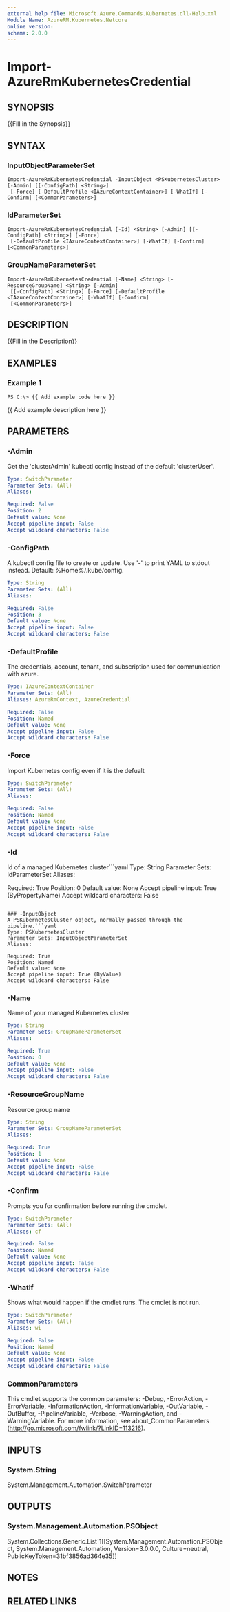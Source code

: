 ```yaml
---
external help file: Microsoft.Azure.Commands.Kubernetes.dll-Help.xml
Module Name: AzureRM.Kubernetes.Netcore
online version:
schema: 2.0.0
---
```


# Import-AzureRmKubernetesCredential

## SYNOPSIS
{{Fill in the Synopsis}}

## SYNTAX

### InputObjectParameterSet
```
Import-AzureRmKubernetesCredential -InputObject <PSKubernetesCluster> [-Admin] [[-ConfigPath] <String>]
 [-Force] [-DefaultProfile <IAzureContextContainer>] [-WhatIf] [-Confirm] [<CommonParameters>]
```

### IdParameterSet
```
Import-AzureRmKubernetesCredential [-Id] <String> [-Admin] [[-ConfigPath] <String>] [-Force]
 [-DefaultProfile <IAzureContextContainer>] [-WhatIf] [-Confirm] [<CommonParameters>]
```

### GroupNameParameterSet
```
Import-AzureRmKubernetesCredential [-Name] <String> [-ResourceGroupName] <String> [-Admin]
 [[-ConfigPath] <String>] [-Force] [-DefaultProfile <IAzureContextContainer>] [-WhatIf] [-Confirm]
 [<CommonParameters>]
```

## DESCRIPTION
{{Fill in the Description}}

## EXAMPLES

### Example 1
```
PS C:\> {{ Add example code here }}
```

{{ Add example description here }}

## PARAMETERS

### -Admin
Get the 'clusterAdmin' kubectl config instead of the default 'clusterUser'.

```yaml
Type: SwitchParameter
Parameter Sets: (All)
Aliases:

Required: False
Position: 2
Default value: None
Accept pipeline input: False
Accept wildcard characters: False
```

### -ConfigPath
A kubectl config file to create or update.
Use '-' to print YAML to stdout instead.
Default: %Home%/.kube/config.

```yaml
Type: String
Parameter Sets: (All)
Aliases:

Required: False
Position: 3
Default value: None
Accept pipeline input: False
Accept wildcard characters: False
```

### -DefaultProfile
The credentials, account, tenant, and subscription used for communication with azure.

```yaml
Type: IAzureContextContainer
Parameter Sets: (All)
Aliases: AzureRmContext, AzureCredential

Required: False
Position: Named
Default value: None
Accept pipeline input: False
Accept wildcard characters: False
```

### -Force
Import Kubernetes config even if it is the defualt

```yaml
Type: SwitchParameter
Parameter Sets: (All)
Aliases:

Required: False
Position: Named
Default value: None
Accept pipeline input: False
Accept wildcard characters: False
```

### -Id
Id of a managed Kubernetes cluster```yaml
Type: String
Parameter Sets: IdParameterSet
Aliases:

Required: True
Position: 0
Default value: None
Accept pipeline input: True (ByPropertyName)
Accept wildcard characters: False
```

### -InputObject
A PSKubernetesCluster object, normally passed through the pipeline.```yaml
Type: PSKubernetesCluster
Parameter Sets: InputObjectParameterSet
Aliases:

Required: True
Position: Named
Default value: None
Accept pipeline input: True (ByValue)
Accept wildcard characters: False
```

### -Name
Name of your managed Kubernetes cluster

```yaml
Type: String
Parameter Sets: GroupNameParameterSet
Aliases:

Required: True
Position: 0
Default value: None
Accept pipeline input: False
Accept wildcard characters: False
```

### -ResourceGroupName
Resource group name

```yaml
Type: String
Parameter Sets: GroupNameParameterSet
Aliases:

Required: True
Position: 1
Default value: None
Accept pipeline input: False
Accept wildcard characters: False
```

### -Confirm
Prompts you for confirmation before running the cmdlet.

```yaml
Type: SwitchParameter
Parameter Sets: (All)
Aliases: cf

Required: False
Position: Named
Default value: None
Accept pipeline input: False
Accept wildcard characters: False
```

### -WhatIf
Shows what would happen if the cmdlet runs.
The cmdlet is not run.

```yaml
Type: SwitchParameter
Parameter Sets: (All)
Aliases: wi

Required: False
Position: Named
Default value: None
Accept pipeline input: False
Accept wildcard characters: False
```

### CommonParameters
This cmdlet supports the common parameters: -Debug, -ErrorAction, -ErrorVariable, -InformationAction, -InformationVariable, -OutVariable, -OutBuffer, -PipelineVariable, -Verbose, -WarningAction, and -WarningVariable. For more information, see about_CommonParameters (http://go.microsoft.com/fwlink/?LinkID=113216).

## INPUTS

### System.String
System.Management.Automation.SwitchParameter

## OUTPUTS

### System.Management.Automation.PSObject
System.Collections.Generic.List`1[[System.Management.Automation.PSObject, System.Management.Automation, Version=3.0.0.0, Culture=neutral, PublicKeyToken=31bf3856ad364e35]]

## NOTES

## RELATED LINKS
